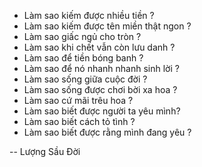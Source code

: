 <!-- - 👋 Hi, I’m @thanhpnvietis
- 👀 I’m interested in ...
- 🌱 I’m currently learning ...
- 💞️ I’m looking to collaborate on ...
- 📫 How to reach me ... -->

- Làm sao kiếm được nhiều tiền ?
- Làm sao kiếm được tên miền thật ngon ?
- Làm sao giấc ngủ cho tròn ?
- Làm sao khi chết vẫn còn lưu danh ?
- Làm sao để tiền bóng banh ?
- Làm sao để nó nhanh nhanh sinh lời ?
- Làm sao sống giữa cuộc đời ?
- Làm sao sống được chơi bời xa hoa ?
- Làm sao cứ mãi trêu hoa ?
- Làm sao biết được người ta yêu mình?
- Làm sao biết cách tỏ tình ?
- Làm sao biết được rằng mình đang yêu ?


-- Lượng Sầu Đời

<!---
thanhpnvietis/thanhpnvietis is a ✨ special ✨ repository because its `README.md` (this file) appears on your GitHub profile.
You can click the Preview link to take a look at your changes.
--->
